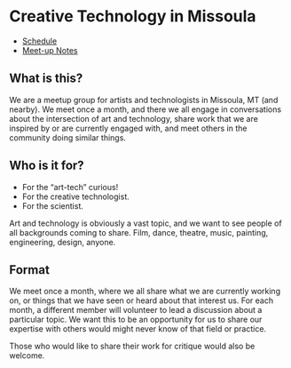 # Creative Technology in Missoula

* [Schedule](schedule.md)
* [Meet-up Notes](meet-notes.md)


## What is this?
We are a meetup group for artists and technologists in Missoula, MT (and nearby). We meet once a month, and there we all engage in conversations about the intersection of art and technology, share work that we are inspired by or are currently engaged with, and meet others in the community doing similar things.

## Who is it for?
- For the “art-tech” curious!
- For the creative technologist.
- For the scientist.

Art and technology is obviously a vast topic, and we want to see people of all backgrounds coming to share. Film, dance, theatre, music, painting, engineering, design, anyone.

## Format

We meet once a month, where we all share what we are currently working on, or things that we have seen or heard about that interest us. For each month, a different member will volunteer to lead a discussion about a particular topic. We want this to be an opportunity for us to share our expertise with others would might never know of that field or practice.

Those who would like to share their work for critique would also be welcome.


